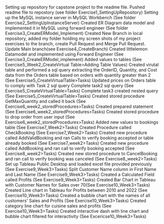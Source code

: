 Setting up repository for capstone project to the readme file. Pushed readme file to repostory (see folder Exercise1_SettingUpRepository)
Setting up the MySQL instance server in MySQL Workbench (See folder Exercise2_SettingUpInstanceServer)
Created ER Diagram data model and implemented it in MySQL using forward engineer (See folder Exercise3_CreateERModel_Implement)
Created New Branch in local repository, added my folder holding my screen shots of my project exercises to the branch, create Pull Request and Merge Pull Request. Update Main branch(see Exercise4_CreateBranch)
Created littlelemon Datamodel and implemented using Forward Engineer (See Exercise3_CreateERModel_implement)
Added values to tables (See Exercise5_Week2_CreateVirtual Table>Adding Table Values)
Created virutal table and performed a sql query extracting the OrderID, Quantity, and Cost data from the Orders table based on orders with quantity greater than 2 (See Exercise5_CreateVirtualTable>Tasks)
Updated prices on Orders table to comply with Task 2 sql query 
Complete task2 sql query (See Exercise5_CreateVirtualTable>Tasks)
Complete task3 created nested query (See Exercise5_CreateVirtualTable>Tasks)
Created stored procedure GetMaxQuantity and called it back (See Exercise6_week2_storedProcedures>Tasks)
Created prepared statement (See Exercise6_week2_storedProcedures>Tasks)
Created stored procedure to drop order from user input (See Exercise6_week2_storedProcedures>Tasks)
Added new values to bookings table (See Exercise7_Week2>Tasks)
Created Procedure called CheckBooking (See Exercise7_Week2>Tasks)
Created new procedure called AddValidBooking and ran Calls to verify booking accepted or table already booked (See Exercise7_week2>Tasks)
Created new procedure called AddBooking and ran call to verify booking accepted (See Exercise8_week2>Tasks)
Created new stored procedure to CancelBooking and ran call to verify booking was canceled (See Exercise8_week2>Tasks)
Set up Tableau Public Desktop and loaded excel file provided previously (See Exercise9_Week3>Tasks)
Split Customer Name column in First Name and Last Name (See Exercise9_Week3>Tasks)
Created a Calculated Field called Profits (See Exercise9_Week3>Tasks)
Created Bar Chart in Tableau with Customer Names for Sales over 70(See Exercise10_Week3>Tasks)
Created Line chart in Tableau for Profits between 2010 and 2022 (See Exercise10_Week3>Tasks)
Created a bubble chart with the names of all customers' Sales and Profits (See Exercise10_Week3>Tasks)
Created category line chart for cuisine sales and profits (See Exercise10_Week3>Tasks)
Created interactive dash with line chart and bubble chart filtered for interactivity (See Excericse10_Week3>Tasks)
